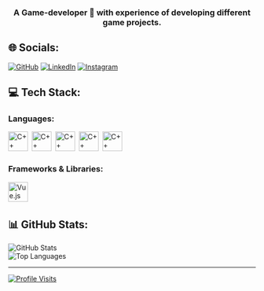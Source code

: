 <h3 align="center">A Game-developer 🚀 with experience of developing different game projects.</h3>

## 🌐 Socials:

[![GitHub](https://img.shields.io/badge/GitHub-%23181717.svg?logo=github&logoColor=white)](https://github.com/TirdadMH) [![LinkedIn](https://img.shields.io/badge/LinkedIn-%230077B5.svg?logo=linkedin&logoColor=white)](https://www.linkedin.com/in/mohammad-h-moazzen) [![Instagram](https://img.shields.io/badge/Instagram-%23E4405F.svg?logo=instagram&logoColor=white)](https://www.instagram.com/mh_tirdad/) 

## 💻 Tech Stack:

<div align="left">
<h3>Languages:</h3>
<p> 
  <img src='https://cdn.jsdelivr.net/gh/devicons/devicon/icons/cplusplus/cplusplus-original.svg' alt="C++" width="40" height="40"/>&nbsp;
  <img src='https://cdn.jsdelivr.net/gh/devicons/devicon/icons/c/c-original.svg' alt="C++" width="40" height="40"/>&nbsp;
  <img src='https://cdn.jsdelivr.net/gh/devicons/devicon/icons/php/php-original.svg' alt="C++" width="40" height="40"/>&nbsp;
  <img src='https://cdn.jsdelivr.net/gh/devicons/devicon/icons/kotlin/kotlin-original.svg' alt="C++" width="40" height="40"/>&nbsp;
  <img src='https://cdn.jsdelivr.net/gh/devicons/devicon/icons/java/java-original.svg' alt="C++" width="40" height="40"/>&nbsp;
</p>

  <h3>Frameworks & Libraries:</h3>
  <p>
    <img src='https://cdn.jsdelivr.net/gh/devicons/devicon/icons/laravel/laravel-original.svg' alt="Vue.js" width="40" height="40"/>&nbsp;


## 📊 GitHub Stats:

![GitHub Stats](https://github-readme-stats.vercel.app/api?username=TirdadMH&theme=algolia&hide_border=false&include_all_commits=false&count_private=false)<br/>
![Top Languages](https://github-readme-stats.vercel.app/api/top-langs/?username=TirdadMH&theme=algolia&hide_border=false&include_all_commits=false&count_private=false&layout=compact)

---

[![Profile Visits](https://visitcount.itsvg.in/api?id=TirdadMH&icon=0&color=0)](https://visitcount.itsvg.in)
